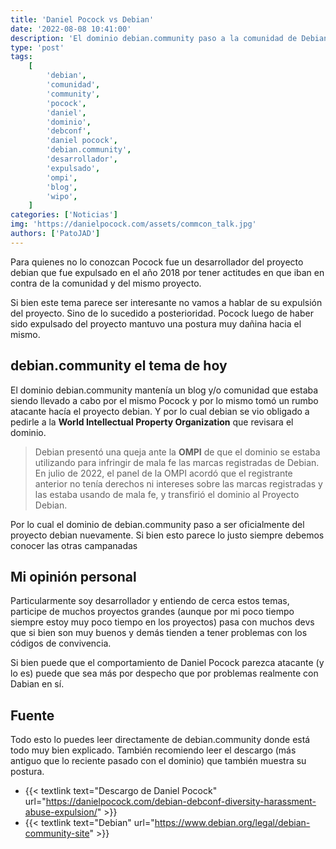 ```yaml
---
title: 'Daniel Pocock vs Debian'
date: '2022-08-08 10:41:00'
description: 'El dominio debian.community paso a la comunidad de Debian nuevamente y dejo de ser de Daniel Pocock'
type: 'post'
tags:
    [
        'debian',
        'comunidad',
        'community',
        'pocock',
        'daniel',
        'dominio',
        'debconf',
        'daniel pocock',
        'debian.community',
        'desarrollador',
        'expulsado',
        'ompi',
        'blog',
        'wipo',
    ]
categories: ['Noticias']
img: 'https://danielpocock.com/assets/commcon_talk.jpg'
authors: ['PatoJAD']
---
```


Para quienes no lo conozcan Pocock fue un desarrollador del proyecto debian que fue expulsado en el año 2018 por tener actitudes en que iban en contra de la comunidad y del mismo proyecto.

Si bien este tema parece ser interesante no vamos a hablar de su expulsión del proyecto. Sino de lo sucedido a posterioridad. Pocock luego de haber sido expulsado del proyecto mantuvo una postura muy dañina hacia el mismo.

## debian.community el tema de hoy

El dominio debian.community mantenía un blog y/o comunidad que estaba siendo llevado a cabo por el mismo Pocock y por lo mismo tomó un rumbo atacante hacía el proyecto debian. Y por lo cual debian se vio obligado a pedirle a la **World Intellectual Property Organization** que revisara el dominio.

> Debian presentó una queja ante la **OMPI** de que el dominio se estaba utilizando para infringir de mala fe las marcas registradas de Debian. En julio de 2022, el panel de la OMPI acordó que el registrante anterior no tenía derechos ni intereses sobre las marcas registradas y las estaba usando de mala fe, y transfirió el dominio al Proyecto Debian.

Por lo cual el dominio de debian.community paso a ser oficialmente del proyecto debian nuevamente. Si bien esto parece lo justo siempre debemos conocer las otras campanadas

## Mi opinión personal

Particularmente soy desarrollador y entiendo de cerca estos temas, participe de muchos proyectos grandes (aunque por mi poco tiempo siempre estoy muy poco tiempo en los proyectos) pasa con muchos devs que si bien son muy buenos y demás tienden a tener problemas con los códigos de convivencia.

Si bien puede que el comportamiento de Daniel Pocock parezca atacante (y lo es) puede que sea más por despecho que por problemas realmente con Dabian en sí.

## Fuente

Todo esto lo puedes leer directamente de debian.community donde está todo muy bien explicado. También recomiendo leer el descargo (más antiguo que lo reciente pasado con el dominio) que también muestra su postura.

-   {{< textlink text="Descargo de Daniel Pocock" url="https://danielpocock.com/debian-debconf-diversity-harassment-abuse-expulsion/" >}}
-   {{< textlink text="Debian" url="https://www.debian.org/legal/debian-community-site" >}}
